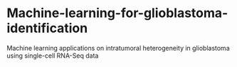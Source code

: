 # Machine-learning-for-glioblastoma-identification
Machine learning applications on intratumoral heterogeneity in glioblastoma using single-cell RNA-Seq data
